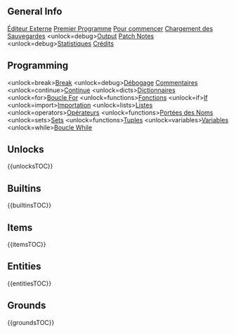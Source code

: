 ## General Info
[Éditeur Externe](docs/external_editor.md)      [Premier Programme](docs/first_program.md)      [Pour commencer](docs/getting_started.md)      [Chargement des Sauvegardes](docs/backup.md)      <unlock=debug>[Output](docs/output.md)      </unlock>[Patch Notes](docs/patchnotes.md)      <unlock=debug>[Statistiques](docs/stats.md)      </unlock>      [Crédits](docs/credits.md)

## Programming
<unlock=break>[Break](docs/scripting/break.md)      </unlock><unlock=debug>[Débogage](docs/scripting/debug.md)      </unlock>[Commentaires](docs/scripting/comments.md)      <unlock=continue>[Continue](docs/scripting/continue.md)      </unlock><unlock=dicts>[Dictionnaires](docs/scripting/dicts.md)      </unlock><unlock=for>[Boucle For](docs/scripting/for.md)      </unlock><unlock=functions>[Fonctions](docs/scripting/functions.md)      </unlock><unlock=if>[If](docs/scripting/if.md)      </unlock><unlock=import>[Importation](docs/scripting/import.md)      </unlock><unlock=lists>[Listes](docs/scripting/lists.md)      </unlock><unlock=operators>[Opérateurs](docs/scripting/operators.md)      </unlock><unlock=functions>[Portées des Noms](docs/scripting/scopes.md)      </unlock><unlock=sets>[Sets](docs/scripting/sets.md)      </unlock><unlock=functions>[Tuples](docs/scripting/tuples.md)      </unlock><unlock=variables>[Variables](docs/scripting/variables.md)      </unlock><unlock=while>[Boucle While](docs/scripting/while.md)      </unlock>

## Unlocks
{{unlocksTOC}}

## Builtins
{{builtinsTOC}}

## Items
{{itemsTOC}}

## Entities
{{entitiesTOC}}

## Grounds
{{groundsTOC}}